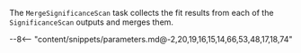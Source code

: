 The `MergeSignificanceScan` task collects the fit results from each of the `SignificanceScan` outputs and merges them.

<div class="dhi_parameter_table">

--8<-- "content/snippets/parameters.md@-2,20,19,16,15,14,66,53,48,17,18,74"

</div>

